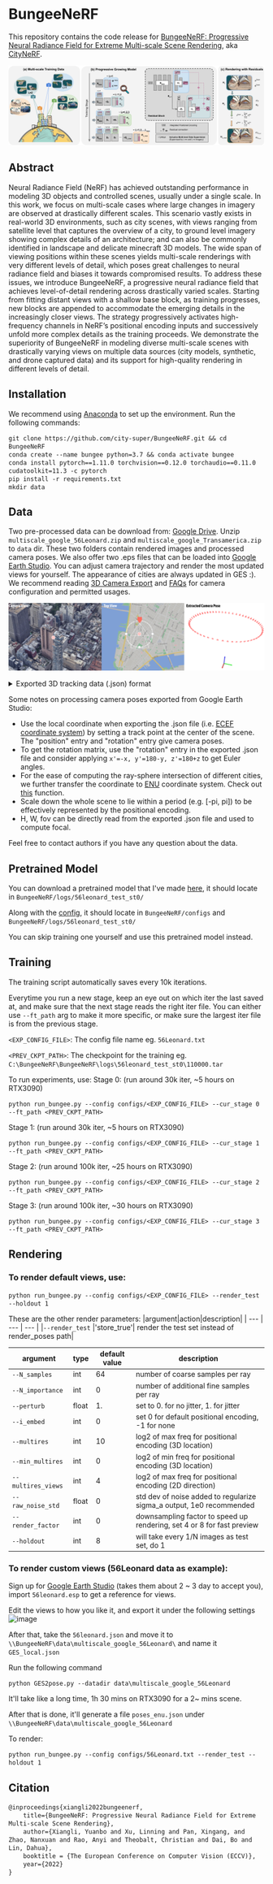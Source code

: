 # BungeeNeRF
This repository contains the code release for
[BungeeNeRF: Progressive Neural Radiance Field for Extreme Multi-scale Scene Rendering](https://city-super.github.io/citynerf/img/BungeeNeRF_ECCV22.pdf), aka [CityNeRF](https://city-super.github.io/citynerf/).

![scheme](imgs/training_mechanism.png)

## Abstract
Neural Radiance Field (NeRF) has achieved outstanding performance in modeling 3D objects and controlled scenes, usually under a single scale. 
In this work, we focus on multi-scale cases where large changes in imagery are observed at drastically different scales. 
This scenario vastly exists in real-world 3D environments, such as city scenes, with views ranging from satellite level that captures the overview of a city, 
to ground level imagery showing complex details of an architecture; 
and can also be commonly identified in landscape and delicate minecraft 3D models. 
The wide span of viewing positions within these scenes yields multi-scale renderings with very different levels of detail,
which poses great challenges to neural radiance field and biases it towards compromised results. 
To address these issues, we introduce BungeeNeRF, a progressive neural radiance field that achieves level-of-detail rendering across drastically varied scales. 
Starting from fitting distant views with a shallow base block, as training progresses, new blocks are appended to accommodate the emerging details in the increasingly closer views. 
The strategy progressively activates high-frequency channels in NeRF’s positional encoding inputs and successively unfold more complex details as the training proceeds.
We demonstrate the superiority of BungeeNeRF in modeling diverse multi-scale scenes with drastically varying views on multiple data sources (city models, synthetic, and drone captured data) and its support for high-quality rendering in different levels of detail.

## Installation
We recommend using [Anaconda](https://www.anaconda.com/products/individual) to set
up the environment. Run the following commands:

```
git clone https://github.com/city-super/BungeeNeRF.git && cd BungeeNeRF
conda create --name bungee python=3.7 && conda activate bungee
conda install pytorch==1.11.0 torchvision==0.12.0 torchaudio==0.11.0 cudatoolkit=11.3 -c pytorch
pip install -r requirements.txt
mkdir data
```

## Data
Two pre-processed data can be download from: [Google Drive](https://drive.google.com/drive/folders/1ybq-BuRH0EEpcp5OZT9xEMi-Px1pdx4D?usp=sharing). Unzip `multiscale_google_56Leonard.zip` and `multiscale_google_Transamerica.zip` to `data` dir. These two folders contain rendered images and processed camera poses. We also offer two .eps files that can be loaded into [Google Earth Studio](https://earth.google.com/studio/). You can adjust camera trajectory and render the most updated views for yourself. The appearance of cities are always updated in GES :). We recommend reading [3D Camera Export](https://earth.google.com/studio/docs/advanced-features/3d-camera-export/) and [FAQs](https://www.google.com/earth/studio/faq/) for camera configuration and permitted usages.

![panel](imgs/panel.png)

<details>
<summary> Exported 3D tracking data (.json) format </summary>                                                                                    
{"name": xxxx,
"width": xxxx,
"height": xxxx,
"numFrames": xxxx,
"durationSeconds": 56.3,
"cameraFrames": [
        {
            "position": {
                "x": xxx,
                "y": xxx,
                "z": xxx
            },
            "rotation": {
                "x": xxx,
                "y": xxx,
                "z": xxx
            },
            "coordinate": {
                "latitude": xx,
                "longitude": xx,
                "altitude": xxx
            },
            "fovVertical": xx
        },
        ...
    ],
"trackPoints": []}
</details>


Some notes on processing camera poses exported from Google Earth Studio:
* Use the local coordinate when exporting the .json file (i.e. [ECEF coordinate system](http://dirsig.cis.rit.edu/docs/new/coordinates.html)) by setting a track point at the center of the scene. The "position" entry and "rotation" entry give camera poses.
* To get the rotation matrix, use the "rotation" entry in the exported .json file and consider applying `x'=-x, y'=180-y, z'=180+z` to get Euler angles.
* For the ease of computing the ray-sphere intersection of different cities, we further transfer the coordinate to [ENU](http://dirsig.cis.rit.edu/docs/new/coordinates.html) coordinate system. Check out [this](https://github.com/geospace-code/pymap3d/blob/743bb002d5f6ea1a7f788bcebd1ff5f62a66460b/src/pymap3d/ecef.py#L206) function. 
* Scale down the whole scene to lie within a period (e.g. [-pi, pi]) to be effectively represented by the positional encoding.
* H, W, fov can be directly read from the exported .json file and used to compute focal.

Feel free to contact authors if you have any question about the data.

## Pretrained Model
You can download a pretrained model that I've made [here](https://drive.google.com/file/d/1plr4RSYuMgTPbWiSWJ5uW181zQvqtfB5/view?usp=sharing), it should locate in `BungeeNeRF/logs/56leonard_test_st0/`

Along with the [config](https://drive.google.com/file/d/1nMywfGiauzXNYfqvCRIXIbUsBBn8gUIM/view?usp=sharing), it should locate in `BungeeNeRF/configs` and `BungeeNeRF/logs/56leonard_test_st0/`

You can skip training one yourself and use this pretrained model instead.

## Training
The training script automatically saves every 10k iterations. 

Everytime you run a new stage, keep an eye out on which iter the last saved at, and make sure that the next stage reads the right iter file. You can either use `--ft_path` arg to make it more specific, or make sure the largest iter file is from the previous stage.


`<EXP_CONFIG_FILE>`: The config file name eg. `56Leonard.txt`

`<PREV_CKPT_PATH>`: The checkpoint for the training eg. `C:\BungeeNeRF\BungeeNeRF\logs\56leonard_test_st0\110000.tar`

To run experiments, use:
Stage 0: (run around 30k iter, ~5 hours on RTX3090)
```
python run_bungee.py --config configs/<EXP_CONFIG_FILE> --cur_stage 0 --ft_path <PREV_CKPT_PATH>
```
Stage 1: (run around 30k iter, ~5 hours on RTX3090)
```
python run_bungee.py --config configs/<EXP_CONFIG_FILE> --cur_stage 1 --ft_path <PREV_CKPT_PATH>
```
Stage 2: (run around 100k iter, ~25 hours on RTX3090)
```
python run_bungee.py --config configs/<EXP_CONFIG_FILE> --cur_stage 2 --ft_path <PREV_CKPT_PATH>
```
Stage 3: (run around 100k iter, ~30 hours on RTX3090)
```
python run_bungee.py --config configs/<EXP_CONFIG_FILE> --cur_stage 3 --ft_path <PREV_CKPT_PATH>
```

## Rendering
### To render default views, use:
```
python run_bungee.py --config configs/<EXP_CONFIG_FILE> --render_test --holdout 1
```

These are the other render parameters:
|argument|action|description|
| --- | --- | --- |
|`--render_test` |'store_true'| render the test set instead of render_poses path|

|argument|type|default value|description|
| --- | --- | --- | --- |
|`--N_samples` |int| 64| number of coarse samples per ray|
|`--N_importance` |int| 0| number of additional fine samples per ray|
|`--perturb` |float| 1.| set to 0. for no jitter, 1. for jitter|
|`--i_embed` |int| 0| set 0 for default positional encoding, -1 for none|
|`--multires` |int| 10| log2 of max freq for positional encoding (3D location)|
|`--min_multires` |int| 0| log2 of min freq for positional encoding (3D location)|
|`--multires_views` |int| 4| log2 of max freq for positional encoding (2D direction)|
|`--raw_noise_std` |float| 0| std dev of noise added to regularize sigma_a output, 1e0 recommended|
|`--render_factor` |int| 0| downsampling factor to speed up rendering, set 4 or 8 for fast preview|
|`--holdout` |int| 8| will take every 1/N images as test set, do 1|

### To render custom views (56Leonard data as example):

Sign up for [Google Earth Studio](https://earth.google.com/studio/) (takes them about 2 ~ 3 day to accept you), import `56leonard.esp` to get a reference for views.

Edit the views to how you like it, and export it under the following settings
![image](https://user-images.githubusercontent.com/29135514/184240987-03a4e3a1-04c3-4232-a3e6-8089e82aa781.png)

After that, take the `56leonard.json` and move it to `\\BungeeNeRF\data\multiscale_google_56Leonard\` and name it `GES_local.json`

Run the following command
```
python GES2pose.py --datadir data\multiscale_google_56Leonard
```

It'll take like a long time, 1h 30 mins on RTX3090 for a 2~ mins scene.

After that is done, it'll generate a file `poses_enu.json` under `\\BungeeNeRF\data\multiscale_google_56Leonard`

To render:
```
python run_bungee.py --config configs/56Leonard.txt --render_test --holdout 1
```

## Citation
```
@inproceedings{xiangli2022bungeenerf,
    title={BungeeNeRF: Progressive Neural Radiance Field for Extreme Multi-scale Scene Rendering},
    author={Xiangli, Yuanbo and Xu, Linning and Pan, Xingang, and Zhao, Nanxuan and Rao, Anyi and Theobalt, Christian and Dai, Bo and Lin, Dahua},
    booktitle = {The European Conference on Computer Vision (ECCV)}, 
    year={2022}
}
```
